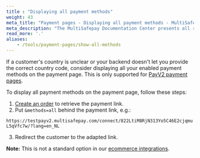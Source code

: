 ```yaml
---
title : "Displaying all payment methods"
weight: 43
meta_title: "Payment pages - Displaying all payment methods - MultiSafepay Docs"
meta_description: "The MultiSafepay Documentation Center presents all relevant information about our Plugins and API. You can also find support pages for payment methods, tools and general questions as well as the contact details of our Support and Integration Teams."
read_more: '.'
aliases:
    - /tools/payment-pages/show-all-methods
---
```


If a customer's country is unclear or your backend doesn't let you provide the correct country code, consider displaying all your enabled payment methods on the payment page. This is only supported for [PayV2 payment pages](/tools/payment-pages/activating-payv2/).

To display all payment methods on the payment page, follow these steps:

1. [Create an order](/api/#create-an-order) to retrieve the payment link.
2. Put `&methods=all` behind the payment link, e.g.:

``` https://testpayv2.multisafepay.com/connect/822LtiM8RjN313Yo5C46E2cjqmuL5qVfc7w/?lang=en_NL ```

3. Redirect the customer to the adapted link.

**Note:** This is not a standard option in our [ecommerce integrations](/integrations/ecommerce-integrations). 

